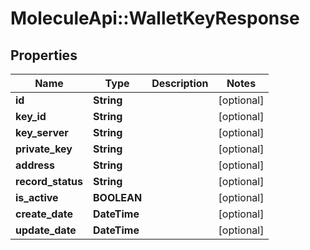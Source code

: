 # MoleculeApi::WalletKeyResponse

## Properties
Name | Type | Description | Notes
------------ | ------------- | ------------- | -------------
**id** | **String** |  | [optional] 
**key_id** | **String** |  | [optional] 
**key_server** | **String** |  | [optional] 
**private_key** | **String** |  | [optional] 
**address** | **String** |  | [optional] 
**record_status** | **String** |  | [optional] 
**is_active** | **BOOLEAN** |  | [optional] 
**create_date** | **DateTime** |  | [optional] 
**update_date** | **DateTime** |  | [optional] 


